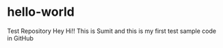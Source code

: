 # hello-world
Test Repository
Hey Hi!! This is Sumit and this is my first test sample code in GitHub 

